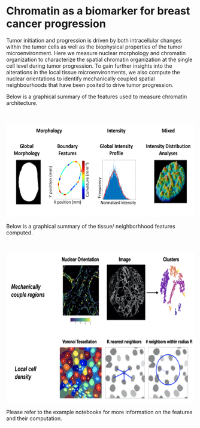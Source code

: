 # Chromatin as a biomarker for breast cancer progression

Tumor initiation and progression is driven by both intracellular changes within the tumor cells as well as the biophysical properties of the tumor microenvironment. Here we measure nuclear morphology and chromatin organization to characterize the spatial chromatin organization at the single cell level during tumor progression. To gain further insights into the alterations in the local tissue microenvironments, we also compute the nuclear orientations to identify mechanically coupled spatial neighbourhoods that have been posited to drive tumor progression.

Below is a graphical summary of the features used to measure chromatin architecture. 

<br/> 
<p align="center">
<img src='/nuclear_feat.png' height='250' width='600'>
<br/>

Below is a graphical summary of the tissue/ neighborhhood features computed.

<br/> 
<p align="center">
<img src='/tissue_feat.png' height='400' width='600'>
<br/>

Please refer to the example notebooks for more information on the features and their computation.

